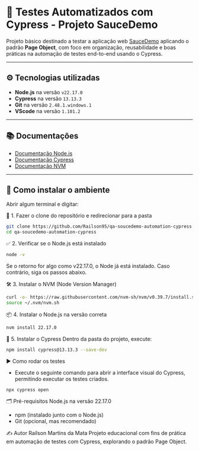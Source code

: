 # 🧪 Testes Automatizados com Cypress - Projeto SauceDemo

Projeto básico destinado a testar a aplicação web [SauceDemo](https://www.saucedemo.com/) aplicando o padrão **Page Object**, com foco em organização, reusabilidade e boas práticas na automação de testes end-to-end usando o Cypress.

---

## ⚙️ Tecnologias utilizadas

- **Node.js** na versão `v22.17.0`
- **Cypress** na versão `13.13.3`
- **Git** na versão `2.48.1.windows.1`
- **VScode** na versão `1.101.2`

---

## 📚 Documentações

- [Documentação Node.js](https://nodejs.org/)
- [Documentação Cypress](https://docs.cypress.io/)
- [Documentação NVM](https://github.com/nvm-sh/nvm)

---

## 🧰 Como instalar o ambiente

Abrir algum terminal e digitar:

🔁 1. Fazer o clone do repositório e redirecionar para a pasta
```bash
git clone https://github.com/Railson95/qa-soucedemo-automation-cypress.git
cd qa-soucedemo-automation-cypress
```

✅ 2. Verificar se o Node.js está instalado

```bash
node -v
```
Se o retorno for algo como v22.17.0, o Node já está instalado. Caso contrário, siga os passos abaixo.

🛠️ 3. Instalar o NVM (Node Version Manager)
```bash
curl -o- https://raw.githubusercontent.com/nvm-sh/nvm/v0.39.7/install.sh | bash
source ~/.nvm/nvm.sh
```

📦 4. Instalar o Node.js na versão correta
```bash
nvm install 22.17.0
```

📁 5. Instalar o Cypress
Dentro da pasta do projeto, execute:
```bash
npm install cypress@13.13.3 --save-dev
```

▶️ Como rodar os testes
- Execute o seguinte comando para abrir a interface visual do Cypress, permitindo executar os testes criados.

```bash
npx cypress open
```

🗂️ Pré-requisitos
Node.js na versão 22.17.0

- npm (instalado junto com o Node.js)
- Git (opcional, mas recomendado)

✍️ Autor
Railson Martins da Mata
Projeto educacional com fins de prática em automação de testes com Cypress, explorando o padrão Page Object.